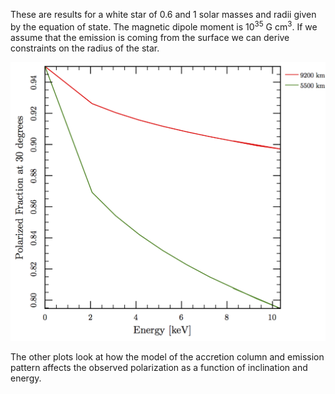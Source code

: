 These are results for a white star of 0.6 and 1 solar masses and radii given by the equation of state.  The magnetic dipole moment is 10<sup>35</sup> G cm<sup>3</sup>. If we assume that the emission is coming from the surface we can derive constraints on the radius of the star.

![Polarization as a function of energy](wd_radius_30.png)

The other plots look at how the model of the accretion column and emission pattern affects the observed polarization as a function of inclination and energy.
